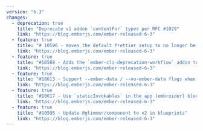 ```yaml
---
version: "6.3"
changes:
  - deprecation: true
    title: "Deprecate v1 addon `contentFor` types per RFC #1029"
    link: "https://blog.emberjs.com/ember-released-6-3"
  - feature: true
    title: "# 10596 - moves the default Prettier setup to no longer be run through linters (ESLint, Stylelint) but to be run directly."
    link: "https://blog.emberjs.com/ember-released-6-3"
  - feature: true
    title: "#10588 - Adds the `ember-cli-deprecation-workflow` addon to the default blueprint for apps and generates the setup for the addon as well"
    link: "https://blog.emberjs.com/ember-released-6-3"
  - feature: true
    title: "#10613 - Support --ember-data / --no-ember-data flags when creating a new app"
    link: "https://blog.emberjs.com/ember-released-6-3"
  - feature: true
    title: "#10617 - Use `staticInvokables` in the app (embroider) blueprint"
    link: "https://blog.emberjs.com/ember-released-6-3"
  - feature: true
    title: "#10595 - Update @glimmer/component to v2 in blueprints"
    link: "https://blog.emberjs.com/ember-released-6-3"
---
```


